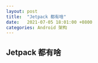 ```yaml
---
layout: post
title:  "Jetpack 都有啥"
date:   2021-07-05 18:01:00 +0800
categories: Android 架构
---
```


## Jetpack 都有啥


